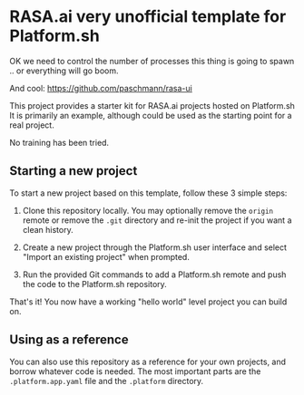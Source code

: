 # RASA.ai very unofficial template for Platform.sh

OK we need to control the number of processes this thing is going  to spawn .. or everything will go boom.

And cool: https://github.com/paschmann/rasa-ui

This project provides a starter kit for RASA.ai projects hosted on Platform.sh It is primarily an example, although could be used as the starting point for a real project.

No training has been tried.

## Starting a new project

To start a new project based on this template, follow these 3 simple steps:

1. Clone this repository locally.  You may optionally remove the `origin` remote or remove the `.git` directory and re-init the project if you want a clean history.
 
2. Create a new project through the Platform.sh user interface and select "Import an existing project" when prompted.

3. Run the provided Git commands to add a Platform.sh remote and push the code to the Platform.sh repository.

That's it!  You now have a working "hello world" level project you can build on.

## Using as a reference

You can also use this repository as a reference for your own projects, and borrow whatever code is needed. The most important parts are the `.platform.app.yaml` file and the `.platform` directory.
